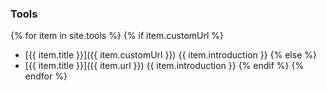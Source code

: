 ---
---
### Tools

{% for item in site.tools %}
  {% if item.customUrl %}
  - [{{ item.title }}]({{ item.customUrl }})
  	{{ item.introduction }}
  {% else %}
  - [{{ item.title }}]({{ item.url }})
  	{{ item.introduction }}
  {% endif %}
{% endfor %}